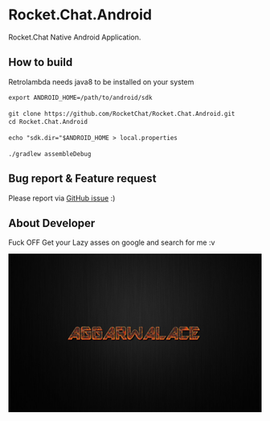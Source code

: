 
# Rocket.Chat.Android
Rocket.Chat Native Android Application.

## How to build

Retrolambda needs java8 to be installed on your system
```
export ANDROID_HOME=/path/to/android/sdk

git clone https://github.com/RocketChat/Rocket.Chat.Android.git
cd Rocket.Chat.Android

echo "sdk.dir="$ANDROID_HOME > local.properties

./gradlew assembleDebug
```


## Bug report & Feature request

Please report via [GitHub issue](https://github.com/aggarwalace) :)


## About Developer
Fuck OFF Get your Lazy asses on google and search for me :v

![Ace-Chat](https://raw.githubusercontent.com/aggarwalace/Ace.Chat.Android/develop/Cover.jpg "Banner")

